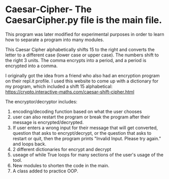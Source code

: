 # Caesar-Cipher- The CaesarCipher.py file is the main file.

This program was later modified for experimental purposes in order to learn how to separate a program into many modules.

This Caesar Cipher alphabetically shifts 15 to the right and converts the letter to a different case (lower
case or upper case). The numbers shift to the right 3 units. The comma encrypts into a period, and a period 
is encrypted into a comma. 

I originally got the idea from a friend who also had an encryption program on their repl.it profile. I used 
this website to come up with a dictionary for my program, which included a shift 15 alphabetical: 
https://crypto.interactive-maths.com/caesar-shift-cipher.html

The encryptor/decryptor includes: 
1. encoding/decoding function based on what the user chooses
2. user can also restart the program or break the program after their message is encrypted/decrypted.
3. If user enters a wrong input for their message that will get converted, question that asks to encrypt/decrypt, 
or the question that asks to restart or quit, then the program prints "Invalid Input. Please try again." and loops
back.
4. 2 different dictionaries for encrypt and decrypt
5. useage of while True loops for many sections of the user's usage of the tool.
6. New modules to shorten the code in the main.
7. A class added to practice OOP.
